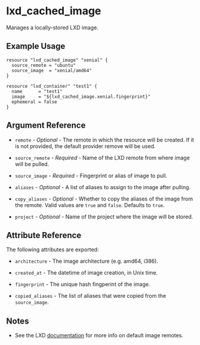 # lxd_cached_image

Manages a locally-stored LXD image.

## Example Usage

```hcl
resource "lxd_cached_image" "xenial" {
  source_remote = "ubuntu"
  source_image  = "xenial/amd64"
}

resource "lxd_container" "test1" {
  name      = "test1"
  image     = "${lxd_cached_image.xenial.fingerprint}"
  ephemeral = false
}
```

## Argument Reference

* `remote` - *Optional* - The remote in which the resource will be created. If it
	is not provided, the default provider remove will be used.

* `source_remote` - *Required* - Name of the LXD remote from where image will
	be pulled.

* `source_image` - *Required* - Fingerprint or alias of image to pull.

* `aliases` - *Optional* - A list of aliases to assign to the image after
	pulling.

* `copy_aliases` - *Optional* - Whether to copy the aliases of the image from
	the remote. Valid values are `true` and `false`. Defaults to `true`.

* `project` - *Optional* - Name of the project where the image will be stored.

## Attribute Reference

The following attributes are exported:

* `architecture` - The image architecture (e.g. amd64, i386).

* `created_at` - The datetime of image creation, in Unix time.

* `fingerprint` - The unique hash fingperint of the image.

* `copied_aliases` - The list of aliases that were copied from the
  `source_image`.

## Notes

* See the LXD [documentation](https://linuxcontainers.org/lxd/getting-started-cli/#using-the-built-in-image-remotes) for more info on default image remotes.
